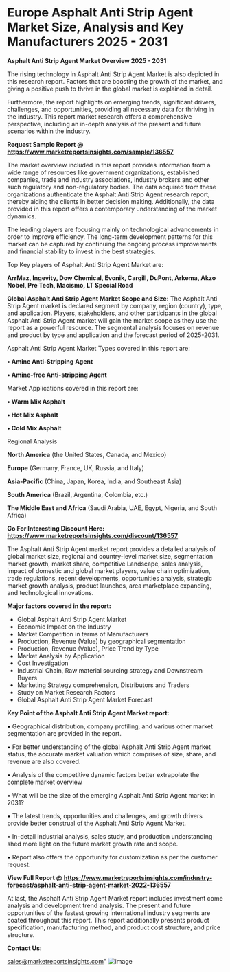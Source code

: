 # Europe Asphalt Anti Strip Agent Market Size, Analysis and Key Manufacturers 2025 - 2031

<Strong> Asphalt Anti Strip Agent Market Overview 2025 - 2031</strong>

The rising technology in Asphalt Anti Strip Agent Market is also depicted in this research report. Factors that are boosting the growth of the market, and giving a positive push to thrive in the global market is explained in detail.

Furthermore, the report highlights on emerging trends, significant drivers, challenges, and opportunities, providing all necessary data for thriving in the industry. This report market research offers a comprehensive perspective, including an in-depth analysis of the present and future scenarios within the industry.

<strong>Request Sample Report @ <a href=https://www.marketreportsinsights.com/sample/136557>https://www.marketreportsinsights.com/sample/136557</a></strong>

The market overview included in this report provides information from a wide range of resources like government organizations, established companies, trade and industry associations, industry brokers and other such regulatory and non-regulatory bodies. The data acquired from these organizations authenticate the Asphalt Anti Strip Agent research report, thereby aiding the clients in better decision making. Additionally, the data provided in this report offers a contemporary understanding of the market dynamics.

The leading players are focusing mainly on technological advancements in order to improve efficiency. The long-term development patterns for this market can be captured by continuing the ongoing process improvements and financial stability to invest in the best strategies.

Top Key players of Asphalt Anti Strip Agent Market are:

<strong>ArrMaz, Ingevity, Dow Chemical, Evonik, Cargill, DuPont, Arkema, Akzo Nobel, Pre Tech, Macismo, LT Special Road</strong>

<strong><b>Global Asphalt Anti Strip Agent Market Scope and Size:</b></strong>
The Asphalt Anti Strip Agent market is declared segment by company, region (country), type, and application. Players, stakeholders, and other participants in the global Asphalt Anti Strip Agent market will gain the market scope as they use the report as a powerful resource. The segmental analysis focuses on revenue and product by type and application and the forecast period of 2025-2031.

Asphalt Anti Strip Agent Market Types covered in this report are:

<strong>• Amine Anti-Stripping Agent

• Amine-free Anti-stripping Agent</strong>

Market Applications covered in this report are:

<strong>• Warm Mix Asphalt

• Hot Mix Asphalt

• Cold Mix Asphalt</strong> 

Regional Analysis

<strong>North America</strong> (the United States, Canada, and Mexico)

<strong>Europe</strong> (Germany, France, UK, Russia, and Italy)

<strong>Asia-Pacific</strong> (China, Japan, Korea, India, and Southeast Asia)

<strong>South America</strong> (Brazil, Argentina, Colombia, etc.)

<strong>The Middle East and Africa</strong> (Saudi Arabia, UAE, Egypt, Nigeria, and South Africa)

<strong>Go For Interesting Discount Here: <a href=https://www.marketreportsinsights.com/discount/136557>https://www.marketreportsinsights.com/discount/136557</a></strong>

The Asphalt Anti Strip Agent market report provides a detailed analysis of global market size, regional and country-level market size, segmentation market growth, market share, competitive Landscape, sales analysis, impact of domestic and global market players, value chain optimization, trade regulations, recent developments, opportunities analysis, strategic market growth analysis, product launches, area marketplace expanding, and technological innovations.

<strong><b>Major factors covered in the report:</b></strong>
<ul>
  <li>Global Asphalt Anti Strip Agent Market </li>
  <li>Economic Impact on the Industry</li>
  <li>Market Competition in terms of Manufacturers</li>
  <li>Production, Revenue (Value) by geographical segmentation</li>
  <li>Production, Revenue (Value), Price Trend by Type</li>
  <li>Market Analysis by Application</li>
  <li>Cost Investigation</li>
  <li>Industrial Chain, Raw material sourcing strategy and Downstream Buyers</li>
  <li>Marketing Strategy comprehension, Distributors and Traders</li>
  <li>Study on Market Research Factors</li>
  <li>Global Asphalt Anti Strip Agent Market Forecast</li>
</ul>

<strong><b>Key Point of the Asphalt Anti Strip Agent Market report:</b></strong>

• Geographical distribution, company profiling, and various other market segmentation are provided in the report.

• For better understanding of the global Asphalt Anti Strip Agent market status, the accurate market valuation which comprises of size, share, and revenue are also covered.

• Analysis of the competitive dynamic factors better extrapolate the complete market overview

• What will be the size of the emerging Asphalt Anti Strip Agent market in 2031?

• The latest trends, opportunities and challenges, and growth drivers provide better construal of the Asphalt Anti Strip Agent Market.

• In-detail industrial analysis, sales study, and production understanding shed more light on the future market growth rate and scope.

• Report also offers the opportunity for customization as per the customer request.

<strong><b>View Full Report @ <a href=https://www.marketreportsinsights.com/industry-forecast/asphalt-anti-strip-agent-market-2022-136557>https://www.marketreportsinsights.com/industry-forecast/asphalt-anti-strip-agent-market-2022-136557</a></b></strong>


At last, the Asphalt Anti Strip Agent Market report includes investment come analysis and development trend analysis. The present and future opportunities of the fastest growing international industry segments are coated throughout this report. This report additionally presents product specification, manufacturing method, and product cost structure, and price structure.

<strong>Contact Us:</strong>

sales@marketreportsinsights.com"
![image](https://github.com/user-attachments/assets/18b11075-bfb6-44e8-9603-c446a7fe4e74)
